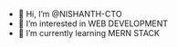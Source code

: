 - 👋 Hi, I’m @NISHANTH-CTO
- 👀 I’m interested in WEB DEVELOPMENT
- 🌱 I’m currently learning MERN STACK

<!---
NISHANTH-CTO/NISHANTH-CTO is a ✨ special ✨ repository because its `README.md` (this file) appears on your GitHub profile.
You can click the Preview link to take a look at your changes.
--->
